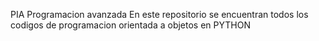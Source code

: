 PIA Programacion avanzada
En este repositorio se encuentran todos los codigos de programacion orientada a objetos en PYTHON
